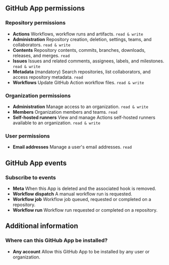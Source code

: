 ## GitHub App permissions

### Repository permissions

- **Actions** Workflows, workflow runs and artifacts. `read & write`
- **Administration** Repository creation, deletion, settings, teams, and collaborators. `read & write`
- **Contents** Repository contents, commits, branches, downloads, releases, and merges. `read`
- **Issues** Issues and related comments, assignees, labels, and milestones. `read & write`
- **Metadata** (mandatory) Search repositories, list collaborators, and access repository metadata. `read`
- **Workflows** Update GitHub Action workflow files. `read & write`

### Organization permissions

- **Administration** Manage access to an organization. `read & write`
- **Members** Organization members and teams. `read`
- **Self-hosted runners** View and manage Actions self-hosted runners available to an organization. `read & write`

### User permissions

- **Email addresses** Manage a user's email addresses. `read`

## GitHub App events

### Subscribe to events

- **Meta** When this App is deleted and the associated hook is removed.
- **Workflow dispatch** A manual workflow run is requested.
- **Workflow job** Workflow job queued, requested or completed on a repository.
- **Workflow run** Workflow run requested or completed on a repository.

## Additional information

### Where can this GitHub App be installed?

- **Any account** Allow this GitHub App to be installed by any user or organization.
